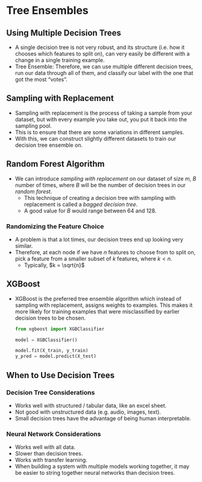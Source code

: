 # Tree Ensembles

## Using Multiple Decision Trees

- A single decision tree is not very robust, and its structure (i.e. how it chooses which features to split on), can very easily be different with a change in a single training example.
- Tree Ensemble: Therefore, we can use multiple different decision trees, run our data through all of them, and classify our label with the one that got the most “votes”.

## Sampling with Replacement

- Sampling with replacement is the process of taking a sample from your dataset, but with every example you take out, you put it back into the sampling pool.
- This is to ensure that there are some variations in different samples.
- With this, we can construct slightly different datasets to train our decision tree ensemble on.

## Random Forest Algorithm

- We can introduce *sampling with replacement* on our dataset of size $m$, $B$ number of times, where $B$ will be the number of decision trees in our *random forest*.
  - This technique of creating a decision tree with sampling with replacement is called a *bagged decision tree*.
  - A good value for $B$ would range between 64 and 128.

### Randomizing the Feature Choice

- A problem is that a lot times, our decision trees end up looking very similar.
- Therefore, at each node if we have $n$ features to choose from to split on, pick a feature from a smaller subset of $k$ features, where $k < n$.
  - Typically, $k = \sqrt{n}$

## XGBoost

- XGBoost is the preferred tree ensemble algorithm which instead of sampling with replacement, assigns weights to examples. This makes it more likely for training examples that were misclassified by earlier decision trees to be chosen.

  ```python
  from xgboost import XGBClassifier

  model = XGBClassifier()

  model.fit(X_train, y_train)
  y_pred = model.predict(X_test)
  ```

## When to Use Decision Trees

### Decision Tree Considerations

- Works well with structured / tabular data, like an excel sheet.
- Not good with unstructured data (e.g. audio, images, text).
- Small decision trees have the advantage of being human interpretable.

### Neural Network Considerations

- Works well with all data.
- Slower than decision trees.
- Works with transfer learning.
- When building a system with multiple models working together, it may be easier to string together neural networks than decision trees.
